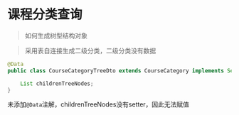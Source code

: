 # 课程分类查询

> 如何生成树型结构对象

> 采用表自连接生成二级分类，二级分类没有数据

```java
@Data
public class CourseCategoryTreeDto extends CourseCategory implements Serializable {

    List childrenTreeNodes;
}
```

未添加`@Data`注解，childrenTreeNodes没有setter，因此无法赋值

